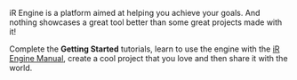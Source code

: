 iR Engine is a platform aimed at helping you achieve your goals.
And nothing showcases a great tool better than some great projects made with it!

Complete the **Getting Started** tutorials, learn to use the engine with the [iR Engine Manual](/manual), create a cool project that you love and then share it with the world.
<!-- TODO: Revise the copywriting of this paragraph after the `Promote iR Engine` copy has been revised, so that it segues better into the next section. -->
